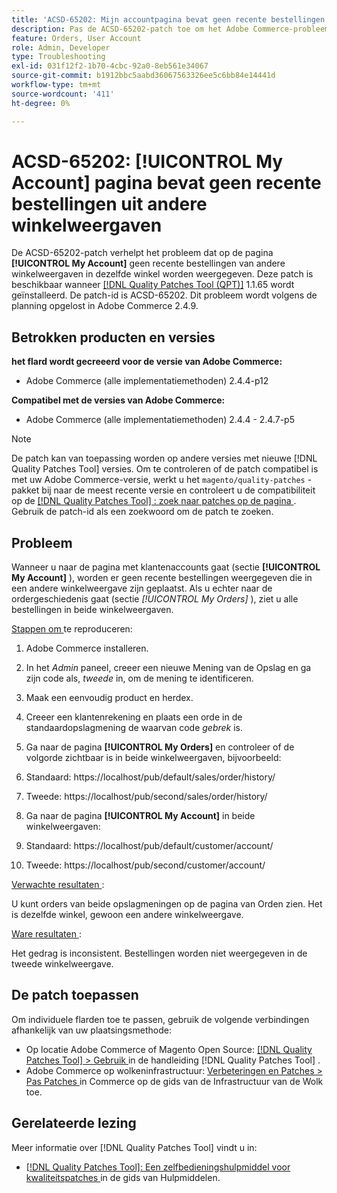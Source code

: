 ```yaml
---
title: 'ACSD-65202: Mijn accountpagina bevat geen recente bestellingen uit andere winkelweergaven'
description: Pas de ACSD-65202-patch toe om het Adobe Commerce-probleem op te lossen, waarbij op de pagina Mijn account geen recente bestellingen van andere winkelweergaven in dezelfde winkel worden weergegeven.
feature: Orders, User Account
role: Admin, Developer
type: Troubleshooting
exl-id: 031f12f2-1b70-4cbc-92a0-8eb561e34067
source-git-commit: b1912bbc5aabd36067563326ee5c6bb84e14441d
workflow-type: tm+mt
source-wordcount: '411'
ht-degree: 0%

---
```


# ACSD-65202: [!UICONTROL My Account] pagina bevat geen recente bestellingen uit andere winkelweergaven

De ACSD-65202-patch verhelpt het probleem dat op de pagina **[!UICONTROL My Account]** geen recente bestellingen van andere winkelweergaven in dezelfde winkel worden weergegeven. Deze patch is beschikbaar wanneer [[!DNL Quality Patches Tool (QPT)]](/help/tools/quality-patches-tool/quality-patches-tool-to-self-serve-quality-patches.md) 1.1.65 wordt geïnstalleerd. De patch-id is ACSD-65202. Dit probleem wordt volgens de planning opgelost in Adobe Commerce 2.4.9.

## Betrokken producten en versies

**het flard wordt gecreeerd voor de versie van Adobe Commerce:**

* Adobe Commerce (alle implementatiemethoden) 2.4.4-p12

**Compatibel met de versies van Adobe Commerce:**

* Adobe Commerce (alle implementatiemethoden) 2.4.4 - 2.4.7-p5

>[!NOTE]
>
>De patch kan van toepassing worden op andere versies met nieuwe [!DNL Quality Patches Tool] versies. Om te controleren of de patch compatibel is met uw Adobe Commerce-versie, werkt u het `magento/quality-patches` -pakket bij naar de meest recente versie en controleert u de compatibiliteit op de [[!DNL Quality Patches Tool] : zoek naar patches op de pagina ](https://experienceleague.adobe.com/tools/commerce-quality-patches/index.html?lang=nl-NL) . Gebruik de patch-id als een zoekwoord om de patch te zoeken.

## Probleem

Wanneer u naar de pagina met klantenaccounts gaat (sectie **[!UICONTROL My Account]** ), worden er geen recente bestellingen weergegeven die in een andere winkelweergave zijn geplaatst. Als u echter naar de ordergeschiedenis gaat (sectie *[!UICONTROL My Orders]* ), ziet u alle bestellingen in beide winkelweergaven.

<u> Stappen om </u> te reproduceren:

1. Adobe Commerce installeren.
1. In het *Admin* paneel, creeer een nieuwe Mening van de Opslag en ga zijn code als, *tweede* in, om de mening te identificeren.
1. Maak een eenvoudig product en herdex.
1. Creeer een klantenrekening en plaats een orde in de standaardopslagmening de waarvan code *gebrek* is.
1. Ga naar de pagina **[!UICONTROL My Orders]** en controleer of de volgorde zichtbaar is in beide winkelweergaven, bijvoorbeeld:
1. Standaard: https://localhost/pub/default/sales/order/history/
1. Tweede: https://localhost/pub/second/sales/order/history/

1. Ga naar de pagina **[!UICONTROL My Account]** in beide winkelweergaven:
1. Standaard: https://localhost/pub/default/customer/account/
1. Tweede: https://localhost/pub/second/customer/account/

<u> Verwachte resultaten </u>:

U kunt orders van beide opslagmeningen op de pagina van Orden zien. Het is dezelfde winkel, gewoon een andere winkelweergave.

<u> Ware resultaten </u>:

Het gedrag is inconsistent. Bestellingen worden niet weergegeven in de tweede winkelweergave.

## De patch toepassen

Om individuele flarden toe te passen, gebruik de volgende verbindingen afhankelijk van uw plaatsingsmethode:

* Op locatie Adobe Commerce of Magento Open Source: [[!DNL Quality Patches Tool] > Gebruik ](/help/tools/quality-patches-tool/usage.md) in de handleiding [!DNL Quality Patches Tool] .
* Adobe Commerce op wolkeninfrastructuur: [ Verbeteringen en Patches > Pas Patches ](https://experienceleague.adobe.com/docs/commerce-cloud-service/user-guide/develop/upgrade/apply-patches.html?lang=nl-NL) in Commerce op de gids van de Infrastructuur van de Wolk toe.

## Gerelateerde lezing

Meer informatie over [!DNL Quality Patches Tool] vindt u in:

* [[!DNL Quality Patches Tool]: Een zelfbedieningshulpmiddel voor kwaliteitspatches ](/help/tools/quality-patches-tool/quality-patches-tool-to-self-serve-quality-patches.md) in de gids van Hulpmiddelen.
